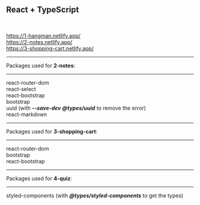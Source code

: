 <h2>React + TypeScript</h2><br>

https://1-hangman.netlify.app/
<br>https://2-notes.netlify.app/
<br>https://3-shopping-cart.netlify.app/
<hr>
Packages used for <b>2-notes</b>:<hr>
 react-router-dom
<br> react-select
<br> react-bootstrap
<br> bootstrap
<br> uuid (with <i><b>--save-dev @types/uuid</b></i> to remove the error)
<br> react-markdown

<hr>Packages used for <b>3-shopping-cart</b>:<hr>
 react-router-dom
<br> bootstrap
<br> react-bootstrap

<hr>Packages used for <b>4-quiz</b>:<hr>

styled-components (with <i><b>@types/styled-components</b></i> to get the types)

